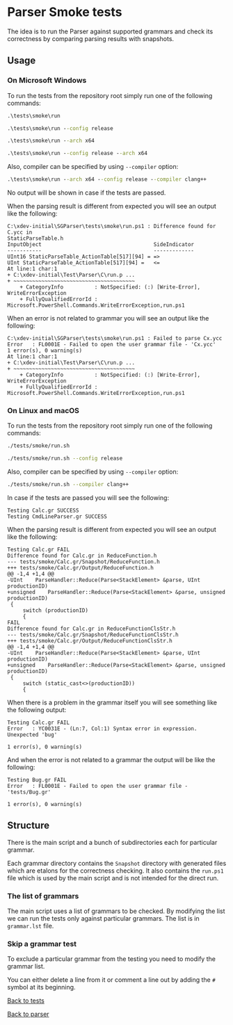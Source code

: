<!--
Filename:  README.md
Content:   Readme for parser smoke test runner
Provided AS IS under MIT License; see LICENSE file in root folder.
-->
# Parser Smoke tests

The idea is to run the Parser against supported grammars and check its correctness by comparing parsing results with snapshots.

## Usage

### On Microsoft Windows

To run the tests from the repository root simply run one of the following commands:
```bat
.\tests\smoke\run
```
```bat
.\tests\smoke\run --config release
```
```bat
.\tests\smoke\run --arch x64
```
```bat
.\tests\smoke\run --config release --arch x64
```
Also, compiler can be specified by using `--compiler` option:
```bat
.\tests\smoke\run --arch x64 --config release --compiler clang++
```

No output will be shown in case if the tests are passed.

When the parsing result is different from expected you will see an output like the following:
```
C:\xdev-initial\SGParser\tests\smoke\run.ps1 : Difference found for C.ycc in 
StaticParseTable.h
InputObject                                    SideIndicator
-----------                                    -------------
UInt16 StaticParseTable_ActionTable[517][94] = =>
UInt StaticParseTable_ActionTable[517][94] =   <=
At line:1 char:1
+ C:\xdev-initial\Test\Parser\C\run.p ...
+ ~~~~~~~~~~~~~~~~~~~~~~~~~~~~~~~~~~~~~~~
    + CategoryInfo          : NotSpecified: (:) [Write-Error], WriteErrorException
    + FullyQualifiedErrorId : Microsoft.PowerShell.Commands.WriteErrorException,run.ps1
```

When an error is not related to grammar you will see an output like the following:
```
C:\xdev-initial\SGParser\tests\smoke\run.ps1 : Failed to parse Cx.ycc
Error   : FL0001E - Failed to open the user grammar file - 'Cx.ycc' 
1 error(s), 0 warning(s)
At line:1 char:1
+ C:\xdev-initial\Test\Parser\C\run.p ...
+ ~~~~~~~~~~~~~~~~~~~~~~~~~~~~~~~~~~~~~~~
    + CategoryInfo          : NotSpecified: (:) [Write-Error], WriteErrorException
    + FullyQualifiedErrorId : Microsoft.PowerShell.Commands.WriteErrorException,run.ps1
```

### On Linux and macOS

To run the tests from the repository root simply run one of the following commands:
```sh
./tests/smoke/run.sh
```
```sh
./tests/smoke/run.sh --config release
```
Also, compiler can be specified by using `--compiler` option:
```sh
./tests/smoke/run.sh --compiler clang++
```

In case if the tests are passed you will see the following:
```
Testing Calc.gr SUCCESS
Testing CmdLineParser.gr SUCCESS
```

When the parsing result is different from expected you will see an output like the following:
```
Testing Calc.gr FAIL
Difference found for Calc.gr in ReduceFunction.h
--- tests/smoke/Calc.gr/Snapshot/ReduceFunction.h
+++ tests/smoke/Calc.gr/Output/ReduceFunction.h
@@ -1,4 +1,4 @@
-UInt    ParseHandler::Reduce(Parse<StackElement> &parse, UInt productionID)
+unsigned    ParseHandler::Reduce(Parse<StackElement> &parse, unsigned productionID)
 {
     switch (productionID)
     {
FAIL
Difference found for Calc.gr in ReduceFunctionClsStr.h
--- tests/smoke/Calc.gr/Snapshot/ReduceFunctionClsStr.h
+++ tests/smoke/Calc.gr/Output/ReduceFunctionClsStr.h
@@ -1,4 +1,4 @@
-UInt    ParseHandler::Reduce(Parse<StackElement> &parse, UInt productionID)
+unsigned    ParseHandler::Reduce(Parse<StackElement> &parse, unsigned productionID)
 {
     switch (static_cast<>(productionID))
     {
```

When there is a problem in the grammar itself you will see something like the following output:
```
Testing Calc.gr FAIL
Error   : YC0031E - (Ln:7, Col:1) Syntax error in expression. Unexpected 'bug'

1 error(s), 0 warning(s)
```

And when the error is not related to a grammar the output will be like the following:
```
Testing Bug.gr FAIL
Error   : FL0001E - Failed to open the user grammar file - 'tests/Bug.gr' 

1 error(s), 0 warning(s)
```

## Structure

There is the main script and a bunch of subdirectories each for particular grammar.

Each grammar directory contains the `Snapshot` directory with generated files which are etalons for the correctness checking.
It also contains the `run.ps1` file which is used by the main script and is not intended for the direct run.

### The list of grammars

The main script uses a list of grammars to be checked. By modifying the list we can run the tests only against particular grammars. The list is in `grammar.lst` file.

### Skip a grammar test

To exclude a particular grammar from the testing you need to modify the grammar list.

You can either delete a line from it or comment a line out by adding the `#` symbol at its beginning.

[Back to tests](../#parser-tests)

[Back to parser](../../../../#simple-grammar-parser)
